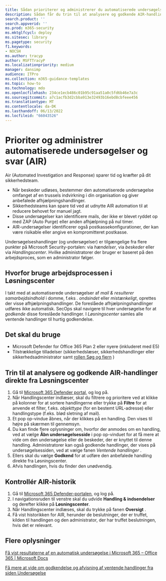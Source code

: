 ```yaml
---
title: Sådan prioriterer og administrerer du automatiserede undersøgelser og svar (AIR).
description: Sådan får du trin til at analysere og godkende AIR-handlinger direkte fra Løsningscenter. Når beskeder udløses, bestemmer automatiseret undersøgelse og svar omfanget af virkningen af en trussel i din organisation og leverede anbefalede afhjælpningshandlinger.
search.product: ''
search.appverid: ''
ms.prod: m365-security
ms.mktglfcycl: deploy
ms.sitesec: library
ms.pagetype: security
f1.keywords:
- NOCSH
ms.author: tracyp
author: MSFTTracyP
ms.localizationpriority: medium
manager: dansimp
audience: ITPro
ms.collection: m365-guidance-templates
ms.topic: how-to
ms.technology: mdo
ms.openlocfilehash: 234ce1ecb486c01b95c91aa51a0c5fd6b46e7a3c
ms.sourcegitcommit: a7c1acfb3d2cbba913e32493b16ebd8cbfeee456
ms.translationtype: MT
ms.contentlocale: da-DK
ms.lasthandoff: 06/13/2022
ms.locfileid: "66043526"
---
```

# <a name="prioritize-and-manage-automated-investigations-and-response-air"></a>Prioriter og administrer automatiserede undersøgelser og svar (AIR)

Air (Automated Investigation and Response) sparer tid og kræfter på dit sikkerhedsteam.

- Når beskeder udløses, bestemmer den automatiserede undersøgelse omfanget af en trussels indvirkning i din organisation og giver anbefalede afhjælpningshandlinger.
- Sikkerhedsteams kan spare tid ved at udnytte AIR automation til at reducere behovet for manuel jagt.
- Disse undersøgelser kan identificere mails, der ikke er blevet ryddet op med ZAP (Auto Purge) eller anden afhjælpning på nul timer.
- AIR-undersøgelser identificerer også postkassekonfigurationer, der kan være risikable eller angive en kompromitteret postkasse.

Undersøgelseshandlinger (og undersøgelser) er tilgængelige fra flere punkter på Microsoft Security-portalen: via *hændelser*, via *beskeder* eller via *Handlingscenter*. Hvilke administratorer der bruger er baseret på den arbejdsproces, som en administrator følger.

## <a name="why-use-the-action-center-workflow"></a>Hvorfor bruge arbejdsprocessen i Løsningscenter

I takt med at automatiserede undersøgelser af *mail & resulterer samarbejdsindhold* i domme, f.eks *. ondsindet* eller *mistænkeligt*, oprettes der visse afhjælpningshandlinger. De foreslåede afhjælpningshandlinger udføres ikke automatisk. SecOps skal navigere til hver undersøgelse for at *godkende* disse foreslåede handlinger. I *Løsningscenter* samles alle ventende handlinger til hurtig godkendelse.

## <a name="what-youll-need"></a>Det skal du bruge

- Microsoft Defender for Office 365 Plan 2 eller nyere (inkluderet med E5)
- Tilstrækkelige tilladelser (sikkerhedslæser, sikkerhedshandlinger eller sikkerhedsadministrator samt [rollen Søg og fjern](../permissions-microsoft-365-security-center.md) )

## <a name="steps-to-analyze-and-approve-air-actions-directly-from-the-action-center"></a>Trin til at analysere og godkende AIR-handlinger direkte fra Løsningscenter

1. Gå til [Microsoft 365 Defender portal,](https://security.microsoft.com/action-center) og log på.
2. Når Handlingscenter indlæser, skal du filtrere og prioritere ved at klikke på kolonner for at sortere handlingerne eller trykke på **Filtre** for at anvende et filter, f.eks. *objekttype* (for en bestemt URL-adresse) eller handlingstype (f.eks. blød sletning af mail).
3. Et pop op-vindue åbnes, når der klikkes på en handling. Den vises til højre på skærmen til gennemsyn.
4. Du kan finde flere oplysninger om, hvorfor der anmodes om en handling, ved at vælge **Åbn undersøgelsesside** i pop op-vinduet for at få mere at vide om den undersøgelse eller de beskeder, der er knyttet til denne handling. Administratorer kan også godkende handlinger, der vises på undersøgelsessiden, ved at vælge fanen *Ventende handlinger* .
5. Ellers skal du vælge **Godkend** for at udføre den anbefalede handling direkte fra Løsningscenter.
6. Afvis handlingen, hvis du finder den unødvendig.

## <a name="check-air-history"></a>Kontrollér AIR-historik

1. Gå til [Microsoft 365 Defender-portalen](https://security.microsoft.com), og log på.
2. I navigationsruden til venstre skal du udvide **Handling & indsendelser** og derefter klikke på **Løsningscenter**.
3. Når Handlingscenter indlæses, skal du trykke på fanen **Oversigt** .
4. Få vist historikken for AIR, herunder de beslutninger, der er truffet, kilden til handlingen og den administrator, der har truffet beslutningen, hvis det er relevant.

## <a name="more-information"></a>Flere oplysninger

[Få vist resultaterne af en automatisk undersøgelse i Microsoft 365 – Office 365 | Microsoft Docs](../air-view-investigation-results.md)

[Få mere at vide om godkendelse og afvisning af ventende handlinger fra siden Undersøgelse](../air-review-approve-pending-completed-actions.md)
